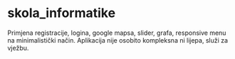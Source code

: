 # skola_informatike

Primjena registracije, logina, google mapsa, slider, grafa, responsive menu na minimalistički način.
Aplikacija nije osobito kompleksna ni lijepa, služi za vježbu.
